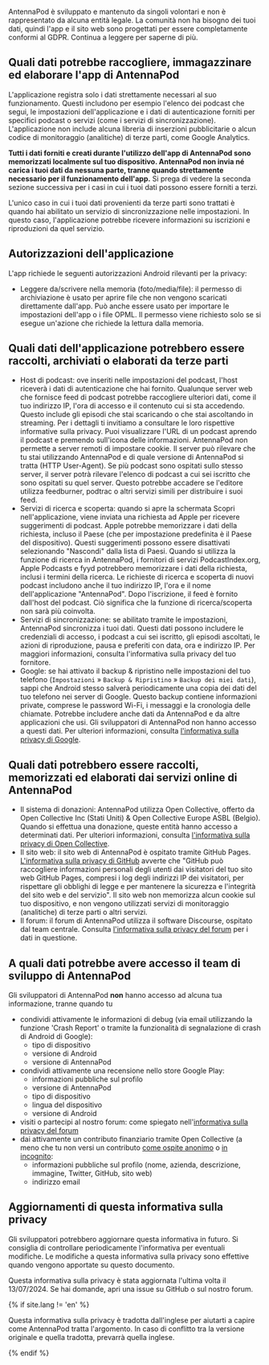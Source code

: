 AntennaPod è sviluppato e mantenuto da singoli volontari e non è rappresentato da alcuna entità legale. La comunità non ha bisogno dei tuoi dati, quindi l'app e il sito web sono progettati per essere completamente conformi al GDPR. Continua a leggere per saperne di più.

## Quali dati potrebbe raccogliere, immagazzinare ed elaborare l'app di AntennaPod

L'applicazione registra solo i dati strettamente necessari al suo funzionamento. Questi includono per esempio l'elenco dei podcast che segui, le impostazioni dell'applicazione e i dati di autenticazione forniti per specifici podcast o servizi (come i servizi di sincronizzazione). L'applicazione non include alcuna libreria di inserzioni pubblicitarie o alcun codice di monitoraggio (analitiche) di terze parti, come Google Analytics.

**Tutti i dati forniti e creati durante l'utilizzo dell'app di AntennaPod sono memorizzati localmente sul tuo dispositivo. AntennaPod non invia né carica i tuoi dati da nessuna parte, tranne quando strettamente necessario per il funzionamento dell'app.** Si prega di vedere la seconda sezione successiva per i casi in cui i tuoi dati possono essere forniti a terzi.

L'unico caso in cui i tuoi dati provenienti da terze parti sono trattati è quando hai abilitato un servizio di sincronizzazione nelle impostazioni. In questo caso, l'applicazione potrebbe ricevere informazioni su iscrizioni e riproduzioni da quel servizio.

## Autorizzazioni dell'applicazione

L'app richiede le seguenti autorizzazioni Android rilevanti per la privacy:

- Leggere da/scrivere nella memoria (foto/media/file): il permesso di archiviazione è usato per aprire file che non vengono scaricati direttamente dall'app. Può anche essere usato per importare le impostazioni dell'app o i file OPML. Il permesso viene richiesto solo se si esegue un'azione che richiede la lettura dalla memoria.

## Quali dati dell'applicazione potrebbero essere raccolti, archiviati o elaborati da terze parti

- Host di podcast: ove inseriti nelle impostazioni del podcast, l'host riceverà i dati di autenticazione che hai fornito. Qualunque server web che fornisce feed di podcast potrebbe raccogliere ulteriori dati, come il tuo indirizzo IP, l'ora di accesso e il contenuto cui si sta accedendo. Questo include gli episodi che stai scaricando o che stai ascoltando in streaming. Per i dettagli ti invitiamo a consultare le loro rispettive informative sulla privacy. Puoi visualizzare l'URL di un podcast aprendo il podcast e premendo sull'icona delle informazioni. AntennaPod non permette a server remoti di impostare cookie. Il server può rilevare che tu stai utilizzando AntennaPod e di quale versione di AntennaPod si tratta (HTTP User-Agent). Se più podcast sono ospitati sullo stesso server, il server potrà rilevare l'elenco di podcast a cui sei iscritto che sono ospitati su quel server. Questo potrebbe accadere se l'editore utilizza feedburner, podtrac o altri servizi simili per distribuire i suoi feed.
- Servizi di ricerca e scoperta: quando si apre la schermata Scopri nell'applicazione, viene inviata una richiesta ad Apple per ricevere suggerimenti di podcast. Apple potrebbe memorizzare i dati della richiesta, incluso il Paese (che per impostazione predefinita è il Paese del dispositivo). Questi suggerimenti possono essere disattivati selezionando "Nascondi" dalla lista di Paesi. Quando si utilizza la funzione di ricerca in AntennaPod, i fornitori di servizi PodcastIndex.org, Apple Podcasts e fyyd potrebbero memorizzare i dati della richiesta, inclusi i termini della ricerca. Le richieste di ricerca e scoperta di nuovi podcast includono anche il tuo indirizzo IP, l'ora e il nome dell'applicazione "AntennaPod". Dopo l'iscrizione, il feed è fornito dall'host del podcast. Ciò significa che la funzione di ricerca/scoperta non sarà più coinvolta.
- Servizi di sincronizzazione: se abilitato tramite le impostazioni, AntennaPod sincronizza i tuoi dati. Questi dati possono includere le credenziali di accesso, i podcast a cui sei iscritto, gli episodi ascoltati, le azioni di riproduzione, pausa e preferiti con data, ora e indirizzo IP. Per maggiori informazioni, consulta l'informativa sulla privacy del tuo fornitore.
- Google: se hai attivato il backup & ripristino nelle impostazioni del tuo telefono (`Impostazioni` » `Backup & Ripristino` » `Backup dei miei dati`), sappi che Android stesso salverà periodicamente una copia dei dati del tuo telefono nei server di Google. Questo backup contiene informazioni private, comprese le password Wi-Fi, i messaggi e la cronologia delle chiamate. Potrebbe includere anche dati da AntennaPod e da altre applicazioni che usi. Gli sviluppatori di AntennaPod non hanno accesso a questi dati. Per ulteriori informazioni, consulta [l'informativa sulla privacy di Google](https://policies.google.com).

## Quali dati potrebbero essere raccolti, memorizzati ed elaborati dai servizi online di AntennaPod

- Il sistema di donazioni: AntennaPod utilizza Open Collective, offerto da Open Collective Inc (Stati Uniti) & Open Collective Europe ASBL (Belgio). Quando si effettua una donazione, queste entità hanno accesso a determinati dati. Per ulteriori informazioni, consulta [l'informativa sulla privacy di Open Collective](https://opencollective.com/privacypolicy).
- Il sito web: il sito web di AntennaPod è ospitato tramite GitHub Pages. [L'informativa sulla privacy di GitHub](https://docs.github.com/en/github/site-policy/github-privacy-statement#github-pages) avverte che "GitHub può raccogliere informazioni personali degli utenti dai visitatori del tuo sito web GitHub Pages, compresi i log degli indirizzi IP dei visitatori, per rispettare gli obblighi di legge e per mantenere la sicurezza e l'integrità del sito web e del servizio". Il sito web non memorizza alcun cookie sul tuo dispositivo, e non vengono utilizzati servizi di monitoraggio (analitiche) di terze parti o altri servizi.
- Il forum: il forum di AntennaPod utilizza il software Discourse, ospitato dal team centrale. Consulta [l'informativa sulla privacy del forum](https://forum.antennapod.org/privacy) per i dati in questione.

## A quali dati potrebbe avere accesso il team di sviluppo di AntennaPod

Gli sviluppatori di AntennaPod **non** hanno accesso ad alcuna tua informazione, tranne quando tu

- condividi attivamente le informazioni di debug (via email utilizzando la funzione 'Crash Report' o tramite la funzionalità di segnalazione di crash di Android di Google):
   - tipo di dispositivo
   - versione di Android
   - versione di AntennaPod
- condividi attivamente una recensione nello store Google Play:
   - informazioni pubbliche sul profilo
   - versione di AntennaPod
   - tipo di dispositivo
   - lingua del dispositivo
   - versione di Android
- visiti o partecipi al nostro forum: come spiegato nell'[informativa sulla privacy del forum](https://forum.antennapod.org/privacy)
- dai attivamente un contributo finanziario tramite Open Collective (a meno che tu non versi un contributo [come ospite anonimo](https://docs.opencollective.com/help/financial-contributors/payments#contributing-as-a-guest) o [in incognito](https://docs.opencollective.com/help/financial-contributors/payments#select-a-contributor):
   - informazioni pubbliche sul profilo (nome, azienda, descrizione, immagine, Twitter, GitHub, sito web)
   - indirizzo email

## Aggiornamenti di questa informativa sulla privacy

Gli sviluppatori potrebbero aggiornare questa informativa in futuro. Si consiglia di controllare periodicamente l'informativa per eventuali modifiche. Le modifiche a questa informativa sulla privacy sono effettive quando vengono apportate su questo documento.

Questa informativa sulla privacy è stata aggiornata l'ultima volta il 13/07/2024. Se hai domande, apri una issue su GitHub o sul nostro forum.

{% if site.lang != 'en' %}

Questa informativa sulla privacy è tradotta dall'inglese per aiutarti a capire come AntennaPod tratta l'argomento. In caso di conflitto tra la versione originale e quella tradotta, prevarrà quella inglese.

{% endif %}
